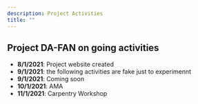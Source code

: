 ```yaml
---
description: Project Activities
title: ""
---
```



## Project DA-FAN on going activities

* **8/1/2021**: Project website created
* **9/1/2021**: the following activities are fake just to experimennt
* **9/1/2021**: Coming soon
* **10/1/2021**: AMA 
* **11/1/2021**: Carpentry Workshop 
